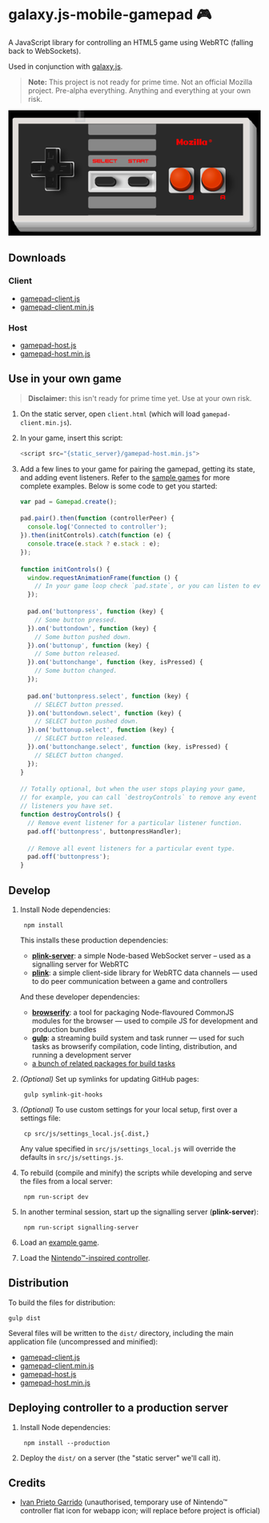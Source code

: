 # galaxy.js-mobile-gamepad 🎮

A JavaScript library for controlling an HTML5 game using WebRTC (falling back to WebSockets).

Used in conjunction with [galaxy.js](https://github.com/mozilla/galaxy.js).

> __Note:__ This project is not ready for prime time. Not an official Mozilla project. Pre-alpha everything. Anything and everything at your own risk.

![screenshot of NES-inspired gamepad](src/img/gamepad-traditional-screenshot.png "screenshot of NES-inspired gamepad")


## Downloads

### Client

* [gamepad-client.js](https://raw.githubusercontent.com/mozilla/galaxy.js-mobile-gamepad/master/dist/js/gamepad-client.js)
* [gamepad-client.min.js](https://raw.githubusercontent.com/mozilla/galaxy.js-mobile-gamepad/master/dist/js/gamepad-client.min.js)

### Host

* [gamepad-host.js](https://raw.githubusercontent.com/mozilla/galaxy.js-mobile-gamepad/master/dist/js/gamepad-host.js)
* [gamepad-host.min.js](https://raw.githubusercontent.com/mozilla/galaxy.js-mobile-gamepad/master/dist/js/gamepad-host.min.js)


## Use in your own game

> __Disclaimer:__ this isn't ready for prime time yet. Use at your own risk.

1. On the static server, open `client.html` (which will load `gamepad-client.min.js`).
2. In your game, insert this script:

    ```js
    <script src="{static_server}/gamepad-host.min.js">
    ```

3. Add a few lines to your game for pairing the gamepad, getting its state, and adding event listeners. Refer to the [sample games](src/examples) for more complete examples. Below is some code to get you started:

    ```js
    var pad = Gamepad.create();

    pad.pair().then(function (controllerPeer) {
      console.log('Connected to controller');
    }).then(initControls).catch(function (e) {
      console.trace(e.stack ? e.stack : e);
    });

    function initControls() {
      window.requestAnimationFrame(function () {
        // In your game loop check `pad.state`, or you can listen to events.
      });

      pad.on('buttonpress', function (key) {
        // Some button pressed.
      }).on('buttondown', function (key) {
        // Some button pushed down.
      }).on('buttonup', function (key) {
        // Some button released.
      }).on('buttonchange', function (key, isPressed) {
        // Some button changed.
      });

      pad.on('buttonpress.select', function (key) {
        // SELECT button pressed.
      }).on('buttondown.select', function (key) {
        // SELECT button pushed down.
      }).on('buttonup.select', function (key) {
        // SELECT button released.
      }).on('buttonchange.select', function (key, isPressed) {
        // SELECT button changed.
      });
    }

    // Totally optional, but when the user stops playing your game,
    // for example, you can call `destroyControls` to remove any event
    // listeners you have set.
    function destroyControls() {
      // Remove event listener for a particular listener function.
      pad.off('buttonpress', buttonpressHandler);

      // Remove all event listeners for a particular event type.
      pad.off('buttonpress');
    }
    ```

## Develop

1. Install Node dependencies:

        npm install

    This installs these production dependencies:

    * [__plink-server__](https://github.com/oztu/plink-server): a simple Node-based WebSocket server – used as a signalling server for WebRTC
    * [__plink__](https://github.com/oztu/plink): a simple client-side library for WebRTC data channels — used to do peer communication between a game and controllers

    And these developer dependencies:

    * [__browserify__](https://github.com/substack/node-browserify): a tool for packaging Node-flavoured CommonJS modules for the browser — used to compile JS for development and production bundles
    * [__gulp__](https://github.com/gulpjs/gulp/): a streaming build system and task runner — used for such tasks as browserify compilation, code linting, distribution, and running a development server
    * [a bunch of related packages for build tasks](package.json)

2. _(Optional)_ Set up symlinks for updating GitHub pages:

        gulp symlink-git-hooks

3. _(Optional)_ To use custom settings for your local setup, first over a settings file:

        cp src/js/settings_local.js{.dist,}

    Any value specified in `src/js/settings_local.js` will override the defaults in `src/js/settings.js`.

4. To rebuild (compile and minify) the scripts while developing and serve the files from a local server:

        npm run-script dev

5. In another terminal session, start up the signalling server (__plink-server__):

        npm run-script signalling-server

6. Load an [example game](http://localhost:3000/examples/HTML5-Keen/?1234).

7. Load the [Nintendo™-inspired controller](http://localhost:3000/examples/HTML5-Keen/?1234).


## Distribution

To build the files for distribution:

    gulp dist

Several files will be written to the `dist/` directory, including the main application file (uncompressed and minified):

* [gamepad-client.js](https://raw.githubusercontent.com/mozilla/galaxy.js-mobile-gamepad/master/dist/js/gamepad-client.js)
* [gamepad-client.min.js](https://raw.githubusercontent.com/mozilla/galaxy.js-mobile-gamepad/master/dist/js/gamepad-client.min.js)
* [gamepad-host.js](https://raw.githubusercontent.com/mozilla/galaxy.js-mobile-gamepad/master/dist/js/gamepad-host.js)
* [gamepad-host.min.js](https://raw.githubusercontent.com/mozilla/galaxy.js-mobile-gamepad/master/dist/js/gamepad-host.min.js)


## Deploying controller to a production server

1. Install Node dependencies:

        npm install --production

2. Deploy the `dist/` on a server (the "static server" we'll call it).


## Credits

* [Ivan Prieto Garrido](https://dribbble.com/shots/1240163-Nintendo-controler-flat-icon-ios7) (unauthorised, temporary use of Nintendo™ controller flat icon for webapp icon; will replace before project is official)
